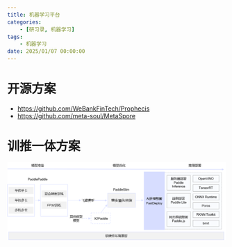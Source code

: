 ```yaml
---
title: 机器学习平台
categories: 
    - [研习录, 机器学习]
tags:
    - 机器学习
date: 2025/01/07 00:00:00
---
```


# 开源方案

- https://github.com/WeBankFinTech/Prophecis
- https://github.com/meta-soul/MetaSpore

# 训推一体方案

![img](./README/22ab779e2a8946efbed4fbbb8ae6cc68bdc114a9ffad4241b8810763e479a8f4.png)